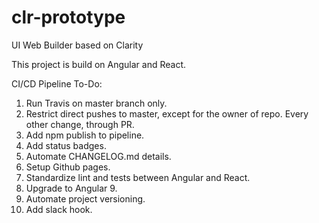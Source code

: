# clr-prototype

UI Web Builder based on Clarity

This project is build on Angular and React.

CI/CD Pipeline To-Do:

1. Run Travis on master branch only.
2. Restrict direct pushes to master, except for the owner of repo. Every other change, through PR.
3. Add npm publish to pipeline.
4. Add status badges.
5. Automate CHANGELOG.md details.
6. Setup Github pages.
7. Standardize lint and tests between Angular and React.
8. Upgrade to Angular 9.
9. Automate project versioning.
10. Add slack hook.
